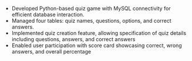 * Developed Python-based quiz game with MySQL connectivity for efficient database interaction. <br>
* Managed four tables: quiz names, questions, options, and correct answers. <br>
* Implemented quiz creation feature, allowing specification of quiz details including questions, answers, and correct answers <br>
* Enabled user participation with score card showcasing correct, wrong answers, and overall percentage <br>
